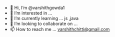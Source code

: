 - 👋 Hi, I’m @varshithgowda1
- 👀 I’m interested in ... 
- 🌱 I’m currently learning ... js ,java
- 💞️ I’m looking to collaborate on ...
- 📫 How to reach me ... varshithchitti@gmail.com

<!---
varshithgowda1/varshithgowda1 is a ✨ special ✨ repository because its `README.md` (this file) appears on your GitHub profile.
You can click the Preview link to take a look at your changes.
--->
